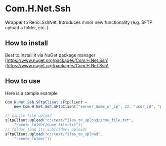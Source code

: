# Com.H.Net.Ssh
Wrapper to Renci.SshNet. Introduces minor new functionality (e.g. SFTP upload a folder, etc..)

## How to install
Best to install it via NuGet package manager [https://www.nuget.org/packages/Com.H.Net.Ssh](https://www.nuget.org/packages/Com.H.Net.Ssh)

## How to use
Here is a sample example
```c#
Com.H.Net.Ssh.SFtpClient sFtpClient = 
    new Com.H.Net.Ssh.SFtpClient("server_name_or_ip", 22, "user_id", "pwd");

// single file upload
sFtpClient.Upload("c:/test/files_to_upload/some_file.txt", 
    "remote_folder/some_file.txt");
// folder (and its subfolders upload)
sFtpClient.Upload("c:/test/files_to_upload",
    "remote_folder");
```

